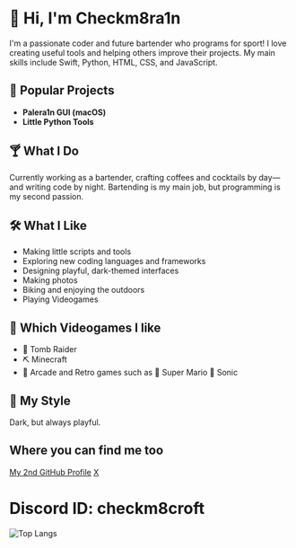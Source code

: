 # 👋 Hi, I'm Checkm8ra1n

I'm a passionate coder and future bartender who programs for sport! I love creating useful tools and helping others improve their projects. My main skills include Swift, Python, HTML, CSS, and JavaScript.

## 🚀 Popular Projects
- **Palera1n GUI (macOS)**
- **Little Python Tools**

## 🍸 What I Do
Currently working as a bartender, crafting coffees and cocktails by day—and writing code by night. Bartending is my main job, but programming is my second passion.

## 🛠️ What I Like
- Making little scripts and tools
- Exploring new coding languages and frameworks
- Designing playful, dark-themed interfaces
- Making photos
- Biking and enjoying the outdoors
- Playing Videogames

## 🔫 Which Videogames I like
- 🔫 Tomb Raider
- ⛏️ Minecraft
- 👾 Arcade and Retro games such as 🍄 Super Mario 🌻 Sonic 

## 🎨 My Style
Dark, but always playful.

## Where you can find me too
[My 2nd GitHub Profile](https://github.com/Checkm8Croft)
[X](https://x.com/checkm8ra1n)
# Discord ID: checkm8croft


![Top Langs](https://github-readme-stats.vercel.app/api/top-langs/?username=Checkm8ra1n&layout=compact&theme=dark)
